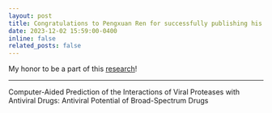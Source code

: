 ```yaml
---
layout: post
title: Congratulations to Pengxuan Ren for successfully publishing his research paper on the last day of 2023!
date: 2023-12-02 15:59:00-0400
inline: false
related_posts: false
---
```


My honor to be a part of this [research](https://www.mdpi.com/1420-3049/29/1/225)!

---

Computer-Aided Prediction of the Interactions of Viral Proteases with Antiviral Drugs: Antiviral Potential of Broad-Spectrum Drugs
